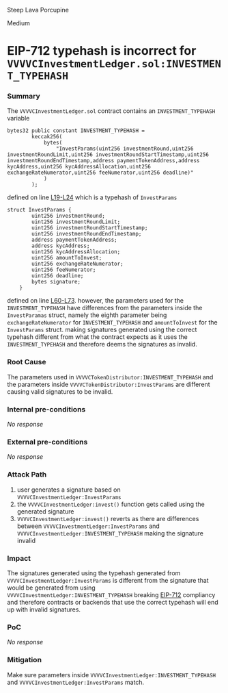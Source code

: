 Steep Lava Porcupine

Medium

# EIP-712 typehash is incorrect for `VVVVCInvestmentLedger.sol:INVESTMENT_TYPEHASH`

### Summary

The `VVVVCInvestmentLedger.sol` contract contains an `INVESTMENT_TYPEHASH` variable
```solidity
bytes32 public constant INVESTMENT_TYPEHASH =
        keccak256(
            bytes(
                "InvestParams(uint256 investmentRound,uint256 investmentRoundLimit,uint256 investmentRoundStartTimestamp,uint256 investmentRoundEndTimestamp,address paymentTokenAddress,address kycAddress,uint256 kycAddressAllocation,uint256 exchangeRateNumerator,uint256 feeNumerator,uint256 deadline)"
            )
        );
```
defined on line [L19-L24](https://github.com/sherlock-audit/2024-11-vvv-exchange-update/blob/main/vvv-platform-smart-contracts/contracts/vc/VVVVCInvestmentLedger.sol#L19-L24) which is a typehash of `InvestParams`
```solidity
struct InvestParams {
        uint256 investmentRound;
        uint256 investmentRoundLimit;
        uint256 investmentRoundStartTimestamp;
        uint256 investmentRoundEndTimestamp;
        address paymentTokenAddress;
        address kycAddress;
        uint256 kycAddressAllocation;
        uint256 amountToInvest;
        uint256 exchangeRateNumerator;
        uint256 feeNumerator;
        uint256 deadline;
        bytes signature;
    }
```
defined on line [L60-L73](https://github.com/sherlock-audit/2024-11-vvv-exchange-update/blob/main/vvv-platform-smart-contracts/contracts/vc/VVVVCInvestmentLedger.sol#L60-L73). however, the parameters used for the `INVESTMENT_TYPEHASH` have differences from the parameters inside the `InvestParamas` struct, namely the eighth parameter being `exchangeRateNumerator` for `INVESTMENT_TYPEHASH` and `amountToInvest` for the `InvestParams` struct. making signatures generated using the correct typehash different from what the contract expects as it uses the `INVESTMENT_TYPEHASH` and therefore deems the signatures as invalid.

### Root Cause

The parameters used in `VVVVCTokenDistributor:INVESTMENT_TYPEHASH` and the parameters inside `VVVVCTokenDistributor:InvestParams` are different causing valid signatures to be invalid.

### Internal pre-conditions

_No response_

### External pre-conditions

_No response_

### Attack Path

1. user generates a signature based on `VVVVCInvestmentLedger:InvestParams`
2. the `VVVVCInvestmentLedger:invest()` function gets called using the generated signature
3. `VVVVCInvestmentLedger:invest()` reverts as there are differences between `VVVVCInvestmentLedger:InvestParams` and `VVVVCInvestmentLedger:INVESTMENT_TYPEHASH` making the signature invalid


### Impact

The signatures generated using the typehash generated from `VVVVCInvestmentLedger:InvestParams` is different from the signature that would be generated from using `VVVVCInvestmentLedger:INVESTMENT_TYPEHASH`  breaking [EIP-712](https://eips.ethereum.org/EIPS/eip-712) compliancy and therefore contracts or backends that use the correct typehash will end up with invalid signatures. 

### PoC

_No response_

### Mitigation

Make sure parameters inside `VVVVCInvestmentLedger:INVESTMENT_TYPEHASH` and `VVVVCInvestmentLedger:InvestParams` match.